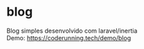 # blog
Blog simples desenvolvido com laravel/inertia <br>
Demo: <a href="https://coderunning.tech/demo/blog">https://coderunning.tech/demo/blog</a>
